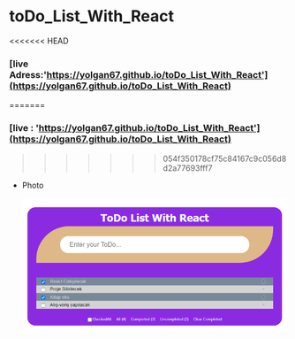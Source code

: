 # toDo_List_With_React

<<<<<<< HEAD
### [live Adress:'https://yolgan67.github.io/toDo_List_With_React'](https://yolgan67.github.io/toDo_List_With_React)
=======
### [live :  'https://yolgan67.github.io/toDo_List_With_React'](https://yolgan67.github.io/toDo_List_With_React)
>>>>>>> 054f350178cf75c84167c9c056d8d2a77693fff7

- Photo

  ![photo:](./public/toDoList.png)
